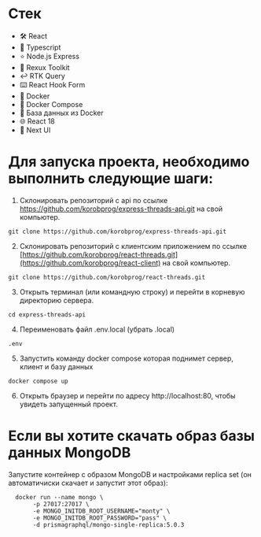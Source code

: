 # Стек

- 🛠️ React
- 💾 Typescript
- ⭐️ Node.js Express
- 🎨 Rexux Toolkit
- ↩️ RTK Query
- ⌨️ React Hook Form
- 🤝 Docker
- 🧰 Docker Compose
- 🔐 База данных из Docker
- 🌐 React 18
- 💅 Next UI

# Для запуска проекта, необходимо выполнить следующие шаги:

1. Склонировать репозиторий с api по ссылке https://github.com/korobprog/express-threads-api.git на свой компьютер.

```
git clone https://github.com/korobprog/express-threads-api.git
```

2. Склонировать репозиторий с клиентским приложением по ссылке [https://github.com/korobprog/react-threads.git](https://github.com/korobprog/react-client) на свой компьютер.

```
git clone https://github.com/korobprog/react-threads.git
```

3. Открыть терминал (или командную строку) и перейти в корневую директорию сервера.

```
cd express-threads-api
```

4. Переименовать файл .env.local (убрать .local)

```
.env
```

5. Запустить команду docker compose которая поднимет сервер, клиент и базу данных

```
docker compose up
```

6. Открыть браузер и перейти по адресу http://localhost:80, чтобы увидеть запущенный проект.

# Если вы хотите скачать образ базы данных MongoDB

Запустите контейнер с образом MongoDB и настройками replica set (он автоматичиски скачает и запустит этот образ):

```
  docker run --name mongo \
       -p 27017:27017 \
       -e MONGO_INITDB_ROOT_USERNAME="monty" \
       -e MONGO_INITDB_ROOT_PASSWORD="pass" \
       -d prismagraphql/mongo-single-replica:5.0.3
```
